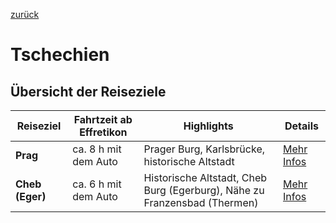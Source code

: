 [zurück](../../README.md)

# Tschechien

## Übersicht der Reiseziele

| Reiseziel      | Fahrtzeit ab Effretikon | Highlights                                         | Details                          |
|----------------|-------------------------|---------------------------------------------------|-----------------------------------|
| **Prag**       | ca. 8 h mit dem Auto | Prager Burg, Karlsbrücke, historische Altstadt | [Mehr Infos](Prag/Prag.md)        |
| **Cheb (Eger)**| ca. 6 h mit dem Auto | Historische Altstadt, Cheb Burg (Egerburg), Nähe zu Franzensbad (Thermen) | [Mehr Infos](Eger/Eger.md)        |

